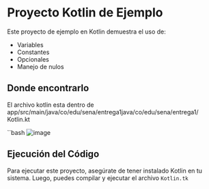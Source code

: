 # Proyecto Kotlin de Ejemplo

Este proyecto de ejemplo en Kotlin demuestra el uso de:

- Variables
- Constantes
- Opcionales
- Manejo de nulos

## Donde encontrarlo

El archivo kotlin esta dentro de app/src/main/java/co/edu/sena/entrega1java/co/edu/sena/entrega1/ Kotlin.kt

``bash
![image](https://github.com/user-attachments/assets/66be85f1-f8e5-47fd-be2c-68b0e4be13ee)


## Ejecución del Código

Para ejecutar este proyecto, asegúrate de tener instalado Kotlin en tu sistema. Luego, puedes compilar y ejecutar el archivo `Kotlin.tk`


